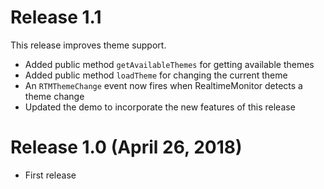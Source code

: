 # Release 1.1

This release improves theme support.

* Added public method `getAvailableThemes` for getting available themes
* Added public method `loadTheme` for changing the current theme
* An `RTMThemeChange` event now fires when RealtimeMonitor detects a theme change
* Updated the demo to incorporate the new features of this release


# Release 1.0 (April 26, 2018)

* First release
